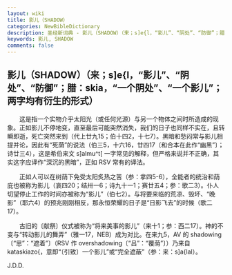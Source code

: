 ```yaml
---
layout: wiki
title: 影儿（SHADOW）
categories: NewBibleDictionary
description: 圣经新词典 - 影儿（SHADOW）（来；s]e{l，“影儿”、“阴处”、“防御”；腊：skia，“一个阴处”、“一个影儿”；两字均有衍生的形式）
keywords: 影儿, SHADOW
comments: false
---
```


## 影儿（SHADOW）（来；s]e{l，“影儿”、“阴处”、“防御”；腊：skia，“一个阴处”、“一个影儿”；两字均有衍生的形式）

　　这是指一个实物介乎太阳光（或任何光源）与另一个物体之间时所造成的现象。正如影儿不停地变，直至最后可能突然消失，我们的日子也同样不实在，且转瞬即逝，死亡突然来到（代上廿九15；伯十四2，十七7）。黑暗和愁闷常与影儿相提并论，因此有“死荫”的说法（伯三5，十六16，廿四17〔和合本在此作“幽黑”〕；诗廿三4），这是希伯来文 s]almu^t[ 一字常见的解释，但严格来说并不正确，其实这字应译作“深沉的黑暗”，正如 RSV 常有的译法。

　　正如人可以在树荫下免受太阳炙热之苦（参：拿四5-6），全能者的统治和荫庇也被称为影儿（哀四20；结卅一6；诗九十一1；赛廿五4；参：歌二3）。仆人切望停止工作的时间亦被称为“影儿”（伯七2）。与将要来临的荒凉、毁坏、“晚影”（耶六4）的预兆刚刚相反，那永恒荣耀的日子是“日影飞去”的时候（歌二17）。

　　古旧的〔献祭〕仪式被称为“将来美事的影儿”（来十1；参：西二17）。神的不变与“转动影儿的舞弄”（雅一17，NEB）成为对比。在来九5，AV 的 shadowing 〔“思”：“遮着”〕（RSV 作 overshadowing〔“吕”：“覆荫”〕）乃来自 kataskiazo{，意即“〔引致〕一个影儿”或“完全遮蔽”（参：来：s]a{lal）。

J.D.D.








